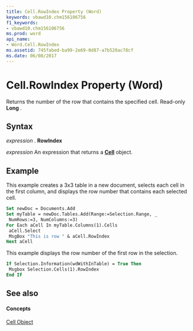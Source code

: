 ```yaml
---
title: Cell.RowIndex Property (Word)
keywords: vbawd10.chm156106756
f1_keywords:
- vbawd10.chm156106756
ms.prod: word
api_name:
- Word.Cell.RowIndex
ms.assetid: 745fabed-ba99-2e69-0d87-a7b520ac78cf
ms.date: 06/08/2017
---
```



# Cell.RowIndex Property (Word)

Returns the number of the row that contains the specified cell. Read-only  **Long** .


## Syntax

 _expression_ . **RowIndex**

 _expression_ An expression that returns a **[Cell](cell-object-word.md)** object.


## Example

This example creates a 3x3 table in a new document, selects each cell in the first column, and displays the row number that contains each selected cell.


```vb
Set newDoc = Documents.Add 
Set myTable = newDoc.Tables.Add(Range:=Selection.Range, _ 
 NumRows:=3, NumColumns:=3) 
For Each aCell In myTable.Columns(1).Cells 
 aCell.Select 
 MsgBox "This is row " & aCell.RowIndex 
Next aCell
```

This example displays the row number of the first row in the selection.




```vb
If Selection.Information(wdWithInTable) = True Then 
 Msgbox Selection.Cells(1).RowIndex 
End If
```


## See also


#### Concepts


[Cell Object](cell-object-word.md)

